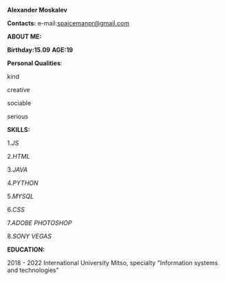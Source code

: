 **Alexander Moskalev**

**Contacts:**
e-mail:spaicemanpr@gmail.com

**ABOUT ME:**



**Birthday:15.09**
**AGE:19**




**Personal Qualities**:


kind


creative


sociable


serious



**SKILLS:**

1.*JS*


2.*HTML*


3.*JAVA*


4.*PYTHON*


5.*MYSQL*


6.*CSS*


7.*ADOBE* *PHOTOSHOP*


8.*SONY* *VEGAS*


**EDUCATION:**


2018 - 2022 International University Mitso, specialty "Information systems and technologies"

